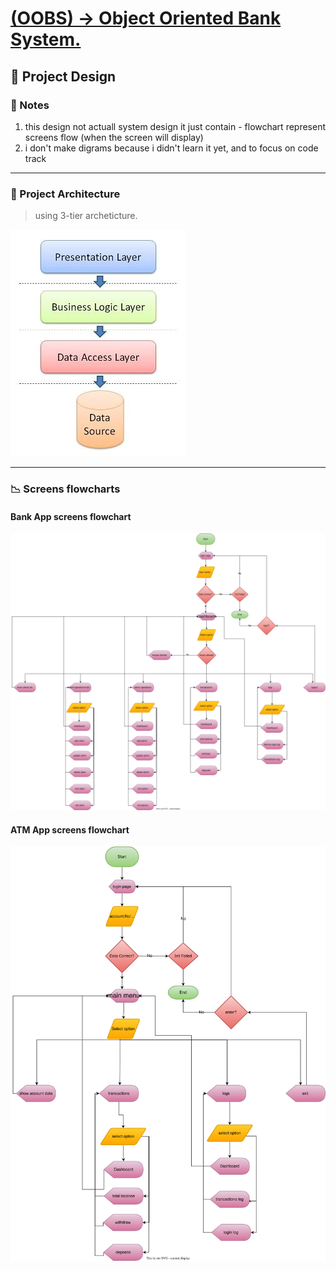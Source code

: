 # [**(OOBS)** -> Object Oriented Bank System.](../../README.md)

## 🎨 Project Design

### 📝 Notes

1. this design not actuall system design it just contain - flowchart represent screens flow (when the screen will display)
2. i don't make digrams because i didn't learn it yet, and to focus on code track 

<hr>

### 📐 Project Architecture
> using 3-tier archeticture.

<img src="./imgs/3-tier_archeticture.png" alt="=> Bank app screen flowchart"/>
<hr>

### 📉 Screens flowcharts

#### Bank App screens flowchart
<img src="./flowcharts/BankApp_ScreensFlowchart.drawio.svg" alt="=> Bank app screen flowchart"/>

#### ATM App screens flowchart
<img src="./flowcharts/ATMApp_ScreensFlowchart.drawio.svg" alt="=> ATM app screen flowchart"/>